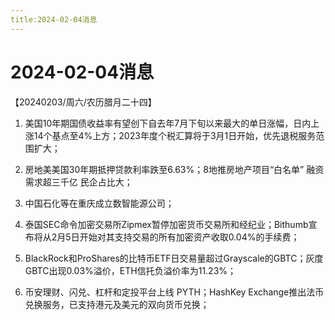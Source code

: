 ```yaml
---
title:2024-02-04消息
---
```

# 2024-02-04消息
【20240203/周六/农历腊月二十四】
1. 美国10年期国债收益率有望创下自去年7月下旬以来最大的单日涨幅，日内上涨14个基点至4%上方；2023年度个税汇算将于3月1日开始，优先退税服务范围扩大；

2. 房地美美国30年期抵押贷款利率跌至6.63%；8地推房地产项目“白名单” 融资需求超三千亿 民企占比大；

3. 中国石化等在重庆成立数智能源公司；

4. 泰国SEC命令加密交易所Zipmex暂停加密货币交易所和经纪业；Bithumb宣布将从2月5日开始对其支持交易的所有加密资产收取0.04%的手续费；

5. BlackRock和ProShares的比特币ETF日交易量超过Grayscale的GBTC；灰度GBTC出现0.03%溢价，ETH信托负溢价率为11.23%；

6. 币安理财、闪兑、杠杆和定投平台上线 PYTH；HashKey Exchange推出法币兑换服务，已支持港元及美元的双向货币兑换；